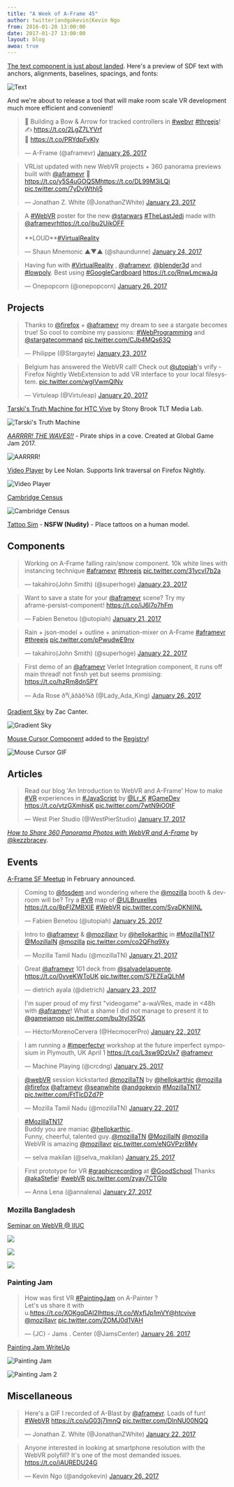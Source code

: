 ```yaml
---
title: "A Week of A-Frame 45"
author: twitter|andgokevin|Kevin Ngo
from: 2016-01-20 13:00:00
date: 2017-01-27 13:00:00
layout: blog
awoa: true
---
```


<script async src="//platform.twitter.com/widgets.js" charset="utf-8"></script>

[The text component is just about
landed](https://github.com/aframevr/aframe/pull/2200). Here's a preview of SDF
text with anchors, alignments, baselines, spacings, and fonts:

![Text](https://cloud.githubusercontent.com/assets/674727/22370965/2fd4ab62-e449-11e6-9bcd-46289ace8db3.png)

And we're about to release a tool that will make room scale VR development much
more efficient and convenient!

<div class="tweets tweets-feature">
<blockquote class="twitter-tweet"><p lang="en" dir="ltr">📰 Building a Bow &amp; Arrow for tracked controllers in <a href="https://twitter.com/hashtag/webvr?src=hash">#webvr</a> <a href="https://twitter.com/hashtag/threejs?src=hash">#threejs</a>!<br>✍️ <a href="https://t.co/2LgZ7LYVrf">https://t.co/2LgZ7LYVrf</a><br>🔗 <a href="https://t.co/PRYdpFvKly">https://t.co/PRYdpFvKly</a></p>&mdash; A-Frame (@aframevr) <a href="https://twitter.com/aframevr/status/824458764354940928">January 26, 2017</a></blockquote>

<blockquote class="twitter-tweet"><p lang="en" dir="ltr">VRList updated with new WebVR projects + 360 panorama previews built with <a href="https://twitter.com/aframevr">@aframevr</a> 🙌<a href="https://t.co/y5S4uGOQSM">https://t.co/y5S4uGOQSM</a><a href="https://t.co/DL99M3iLQi">https://t.co/DL99M3iLQi</a> <a href="https://t.co/7yDvWthlj5">pic.twitter.com/7yDvWthlj5</a></p>&mdash; Jonathan Z. White (@JonathanZWhite) <a href="https://twitter.com/JonathanZWhite/status/823558690661957634">January 23, 2017</a></blockquote>

<blockquote class="twitter-tweet"><p lang="en" dir="ltr">A <a href="https://twitter.com/hashtag/WebVR?src=hash">#WebVR</a> poster for the new <a href="https://twitter.com/starwars">@starwars</a> <a href="https://twitter.com/hashtag/TheLastJedi?src=hash">#TheLastJedi</a> made with <a href="https://twitter.com/aframevr">@aframevr</a><a href="https://t.co/jbu2UikOFF">https://t.co/jbu2UikOFF</a><br><br>**LOUD**<a href="https://twitter.com/hashtag/VirtualReality?src=hash">#VirtualReality</a></p>&mdash; Shaun Mnemonic   ▲▼▲ (@shaundunne) <a href="https://twitter.com/shaundunne/status/823728713531588609">January 24, 2017</a></blockquote>

<blockquote class="twitter-tweet"><p lang="en" dir="ltr">Having fun with <a href="https://twitter.com/hashtag/VirtualReality?src=hash">#VirtualReality</a> , <a href="https://twitter.com/aframevr">@aframevr</a>, <a href="https://twitter.com/blender3d">@blender3d</a> and <a href="https://twitter.com/hashtag/lowpoly?src=hash">#lowpoly</a>.  Best using <a href="https://twitter.com/hashtag/GoogleCardboard?src=hash">#GoogleCardboard</a> <a href="https://t.co/RnwLmcwaJq">https://t.co/RnwLmcwaJq</a></p>&mdash; Onepopcorn (@onepopcorn) <a href="https://twitter.com/onepopcorn/status/824689998322663424">January 26, 2017</a></blockquote>

</div>

<!-- more -->

## Projects

<div class="tweets">
<blockquote class="twitter-tweet"><p lang="en" dir="ltr">Thanks to <a href="https://twitter.com/firefox">@firefox</a> + <a href="https://twitter.com/aframevr">@aframevr</a> my dream to see a stargate becomes true! So cool to combine my passions: <a href="https://twitter.com/hashtag/WebProgramming?src=hash">#WebProgramming</a> and <a href="https://twitter.com/stargatecommand">@stargatecommand</a> <a href="https://t.co/CJb4MQs63Q">pic.twitter.com/CJb4MQs63Q</a></p>&mdash; Philippe (@Stargayte) <a href="https://twitter.com/Stargayte/status/823652556605915136">January 23, 2017</a></blockquote>

<blockquote class="twitter-tweet"><p lang="en" dir="ltr">Belgium has answered the WebVR call! Check out <a href="https://twitter.com/utopiah">@utopiah</a>&#39;s vrify - Firefox Nightly WebExtension to add VR interface to your local filesystem. <a href="https://t.co/wgIVwmQlNv">pic.twitter.com/wgIVwmQlNv</a></p>&mdash; Virtuleap (@Virtuleap) <a href="https://twitter.com/Virtuleap/status/822431228343291904">January 20, 2017</a></blockquote>

</div>

[Tarski's Truth Machine for HTC Vive](https://apps.tlt.stonybrook.edu/tarski/) by Stony Brook TLT Media Lab.

![Tarski's Truth Machine](https://cloud.githubusercontent.com/assets/674727/22370322/afff63ee-e445-11e6-894d-86db7c505a13.png)

[*AARRRR! THE WAVES!!*](http://globalgamejam.org/2017/games/aarrrr-waves) - Pirate ships in a cove. Created at Global Game Jam 2017.

![AARRRR!](https://cloud.githubusercontent.com/assets/674727/22370375/055c002c-e446-11e6-9f93-499d39bdc033.png)

[Video Player](http://www.virtuleap.com/apps/details/bd) by Lee Nolan. Supports link traversal on Firefox Nightly.

![Video Player](https://cloud.githubusercontent.com/assets/674727/22370437/49c59eb2-e446-11e6-95a4-5cf2210e3e26.png)

[Cambridge Census](https://scatterviz.neocities.org/census.html)

![Cambridge Census](https://cloud.githubusercontent.com/assets/674727/22370490/7de0bd12-e446-11e6-91a2-e5c523c6c29c.png)

[Tattoo Sim](http://www.tattoosim.com/) - **NSFW (Nudity)** - Place tattoos on a human model.

## Components

<div class="tweets">
<blockquote class="twitter-tweet"><p lang="en" dir="ltr">Working on A-Frame falling rain/snow component. 10k white lines with instancing technique <a href="https://twitter.com/hashtag/aframevr?src=hash">#aframevr</a> <a href="https://twitter.com/hashtag/threejs?src=hash">#threejs</a> <a href="https://t.co/31ycvI7b2a">pic.twitter.com/31ycvI7b2a</a></p>&mdash; takahiro(John Smith) (@superhoge) <a href="https://twitter.com/superhoge/status/823432512827334656">January 23, 2017</a></blockquote>

<blockquote class="twitter-tweet"><p lang="en" dir="ltr">Want to save a state for your <a href="https://twitter.com/aframevr">@aframevr</a> scene? Try my <br>aframe-persist-component! <a href="https://t.co/iJ6l7o7hFm">https://t.co/iJ6l7o7hFm</a></p>&mdash; Fabien Benetou (@utopiah) <a href="https://twitter.com/utopiah/status/822767168723046401">January 21, 2017</a></blockquote>

<blockquote class="twitter-tweet"><p lang="en" dir="ltr">Rain + json-model + outline + animation-mixer on A-Frame <a href="https://twitter.com/hashtag/aframevr?src=hash">#aframevr</a> <a href="https://twitter.com/hashtag/threejs?src=hash">#threejs</a> <a href="https://t.co/pPwudwE9nv">pic.twitter.com/pPwudwE9nv</a></p>&mdash; takahiro(John Smith) (@superhoge) <a href="https://twitter.com/superhoge/status/823104370229190658">January 22, 2017</a></blockquote>

<blockquote class="twitter-tweet" data-lang="en"><p lang="en" dir="ltr">First demo of an <a href="https://twitter.com/aframevr">@aframevr</a> Verlet Integration component, it runs off main thread! not finsh yet but seems promising: <a href="https://t.co/hzRm8dnSPY">https://t.co/hzRm8dnSPY</a></p>&mdash; Ada Rose ð³ï¸âðâð¾ð (@Lady_Ada_King) <a href="https://twitter.com/Lady_Ada_King/status/824687503286341632">January 26, 2017</a></blockquote>
</div>

[Gradient Sky](https://github.com/zcanter/aframe-gradient-sky) by Zac Canter.

![Gradient Sky](https://cloud.githubusercontent.com/assets/674727/22370860/85cb2dbc-e448-11e6-85e8-18e158233de3.png)

[Mouse Cursor Component](https://github.com/mayognaise/aframe-mouse-cursor-component) added to the [Registry](https://aframe.io/registry/)!

![Mouse Cursor GIF](https://cloud.githubusercontent.com/assets/674727/22370890/b364535c-e448-11e6-87ee-5bdb37196acc.gif)

## Articles

<div class="tweets">
<blockquote class="twitter-tweet"><p lang="en" dir="ltr">Read our blog &#39;An Introduction to WebVR and A-Frame&#39; How to make <a href="https://twitter.com/hashtag/VR?src=hash">#VR</a> experiences in <a href="https://twitter.com/hashtag/JavaScript?src=hash">#JavaScript</a> by <a href="https://twitter.com/Lr_K">@Lr_K</a> <a href="https://twitter.com/hashtag/GameDev?src=hash">#GameDev</a> <a href="https://t.co/vtzGXmhisK">https://t.co/vtzGXmhisK</a> <a href="https://t.co/7wtN9iO0tF">pic.twitter.com/7wtN9iO0tF</a></p>&mdash; West Pier Studio (@WestPierStudio) <a href="https://twitter.com/WestPierStudio/status/821284750287577089">January 17, 2017</a></blockquote>

</div>

[*How to Share 360 Panorama Photos with WebVR and A-Frame*](https://photography.tutsplus.com/tutorials/how-to-share-360-panorama-photos-with-webvr-and-a-frame--cms-27648) by [@kezzbracey](https://twitter.com/kezzbracey).

## Events

[A-Frame SF Meetup](https://www.meetup.com/A-Frame/events/237230881/) in February announced.

<div class="tweets">
<blockquote class="twitter-tweet"><p lang="en" dir="ltr">Coming to <a href="https://twitter.com/fosdem">@fosdem</a> and wondering where the <a href="https://twitter.com/mozilla">@mozilla</a> booth &amp; devroom will be? Try a <a href="https://twitter.com/hashtag/VR?src=hash">#VR</a> map of <a href="https://twitter.com/ULBruxelles">@ULBruxelles</a> <a href="https://t.co/8pFIZMBXlE">https://t.co/8pFIZMBXlE</a> <a href="https://twitter.com/hashtag/WebVR?src=hash">#WebVR</a> <a href="https://t.co/SvaDKNlINL">pic.twitter.com/SvaDKNlINL</a></p>&mdash; Fabien Benetou (@utopiah) <a href="https://twitter.com/utopiah/status/824244823041384448">January 25, 2017</a></blockquote>

<blockquote class="twitter-tweet"><p lang="en" dir="ltr">Intro to <a href="https://twitter.com/aframevr">@aframevr</a> &amp; <a href="https://twitter.com/mozillavr">@mozillavr</a> by <a href="https://twitter.com/hellokarthic">@hellokarthic</a> in <a href="https://twitter.com/hashtag/MozillaTN17?src=hash">#MozillaTN17</a> <a href="https://twitter.com/MozillaIN">@MozillaIN</a> <a href="https://twitter.com/mozilla">@mozilla</a> <a href="https://t.co/co2QFhq9Xy">pic.twitter.com/co2QFhq9Xy</a></p>&mdash; Mozilla Tamil Nadu (@mozillaTN) <a href="https://twitter.com/mozillaTN/status/822772176063434753">January 21, 2017</a></blockquote>

<blockquote class="twitter-tweet"><p lang="en" dir="ltr">Great <a href="https://twitter.com/aframevr">@aframevr</a> 101 deck from <a href="https://twitter.com/salvadelapuente">@salvadelapuente</a>. <a href="https://t.co/0vveKWToUK">https://t.co/0vveKWToUK</a> <a href="https://t.co/S7EZEaQLhM">pic.twitter.com/S7EZEaQLhM</a></p>&mdash; dietrich ayala (@dietrich) <a href="https://twitter.com/dietrich/status/823549190693265408">January 23, 2017</a></blockquote>

<blockquote class="twitter-tweet"><p lang="en" dir="ltr">I&#39;m super proud of my first &quot;videogame&quot; a-waVRes, made in &lt;48h with <a href="https://twitter.com/aframevr">@aframevr</a>! What a shame I did not manage to present it to <a href="https://twitter.com/gamejamon">@gamejamon</a> <a href="https://t.co/bu3tyI35QX">pic.twitter.com/bu3tyI35QX</a></p>&mdash; HéctorMorenoCervera (@HecmocerPro) <a href="https://twitter.com/HecmocerPro/status/823191335964438528">January 22, 2017</a></blockquote>

<blockquote class="twitter-tweet"><p lang="en" dir="ltr">I am running a <a href="https://twitter.com/hashtag/imperfectvr?src=hash">#imperfectvr</a> workshop at the future imperfect symposium in Plymouth, UK April 1 <a href="https://t.co/L3sw9DzUx7">https://t.co/L3sw9DzUx7</a> <a href="https://twitter.com/aframevr">@aframevr</a></p>&mdash; Machine Playing (@crcdng) <a href="https://twitter.com/crcdng/status/824079708451205121">January 25, 2017</a></blockquote>

<blockquote class="twitter-tweet"><p lang="en" dir="ltr"><a href="https://twitter.com/webvr">@webVR</a> session kickstarted <a href="https://twitter.com/mozillaTN">@mozillaTN</a> by <a href="https://twitter.com/hellokarthic">@hellokarthic</a>   <a href="https://twitter.com/mozilla">@mozilla</a> <a href="https://twitter.com/firefox">@firefox</a>  <a href="https://twitter.com/aframevr">@aframevr</a> <a href="https://twitter.com/seanwhite">@seanwhite</a> <a href="https://twitter.com/andgokevin">@andgokevin</a> <a href="https://twitter.com/hashtag/MozillaTN17?src=hash">#MozillaTN17</a> <a href="https://t.co/FtTlcDZd7P">pic.twitter.com/FtTlcDZd7P</a></p>&mdash; Mozilla Tamil Nadu (@mozillaTN) <a href="https://twitter.com/mozillaTN/status/823050504771145728">January 22, 2017</a></blockquote>

<blockquote class="twitter-tweet"><p lang="en" dir="ltr"><a href="https://twitter.com/hashtag/MozillaTN17?src=hash">#MozillaTN17</a><br>Buddy you are maniac <a href="https://twitter.com/hellokarthic">@hellokarthic</a>..<br>Funny, cheerful, talented guy..<a href="https://twitter.com/mozillaTN">@mozillaTN</a> <a href="https://twitter.com/MozillaIN">@MozillaIN</a> <a href="https://twitter.com/mozilla">@mozilla</a> <br>WebVR is amazing <a href="https://twitter.com/mozillavr">@mozillavr</a> <a href="https://t.co/eNGVPzr8My">pic.twitter.com/eNGVPzr8My</a></p>&mdash; selva makilan (@selva_makilan) <a href="https://twitter.com/selva_makilan/status/824340154550611968">January 25, 2017</a></blockquote>

<blockquote class="twitter-tweet"><p lang="en" dir="ltr">First prototype for VR <a href="https://twitter.com/hashtag/graphicrecording?src=hash">#graphicrecording</a> at <a href="https://twitter.com/GoodSchool">@GoodSchool</a>   Thanks <a href="https://twitter.com/akaStefie">@akaStefie</a>! <a href="https://twitter.com/hashtag/webVR?src=hash">#webVR</a> <a href="https://t.co/zyay7CTGIp">pic.twitter.com/zyay7CTGIp</a></p>&mdash; Anna Lena (@annalena) <a href="https://twitter.com/annalena/status/824897608292261889">January 27, 2017</a></blockquote>

</div>

### Mozilla Bangladesh

[Seminar on WebVR @ IIUC](https://nazmusshakib.wordpress.com/2017/01/26/webvrctg/)

![](https://nazmusshakib.files.wordpress.com/2017/01/32453712315_a7d4bbb7be_o.jpg?w=1424)

![](https://nazmusshakib.files.wordpress.com/2017/01/32413805636_b5fd6f3469_o.jpg?w=1424)

![](https://nazmusshakib.files.wordpress.com/2017/01/32302544422_3ba7460700_o.jpg?w=1424)

### Painting Jam

<div class="tweets">
<blockquote class="twitter-tweet"><p lang="en" dir="ltr">How was first VR <a href="https://twitter.com/hashtag/PaintingJam?src=hash">#PaintingJam</a> on A-Painter ? <br>Let&#39;s us share it with u.<a href="https://t.co/XOKgqDAl2I">https://t.co/XOKgqDAl2I</a><a href="https://t.co/WxflJp1mVY">https://t.co/WxflJp1mVY</a><a href="https://twitter.com/htcvive">@htcvive</a> <a href="https://twitter.com/mozillavr">@mozillavr</a> <a href="https://t.co/ZOMJ0d1VAH">pic.twitter.com/ZOMJ0d1VAH</a></p>&mdash; {JC} - Jams . Center (@JamsCenter) <a href="https://twitter.com/JamsCenter/status/824578882544275460">January 26, 2017</a></blockquote>

</div>

[Painting Jam WriteUp](https://github.com/JamsCenter/PaintingJam_EditionJan2017/wiki/WriteUp)

![Painting Jam](https://camo.githubusercontent.com/273cea305bdd7c1cdae94ddda92e0c1f5369fef3/68747470733a2f2f766174656c6965722e6e65742f4d7944656d6f2f417061696e746572506879736963732f70726576696577732f5261706861656c2e6a7067)

![Painting Jam 2](https://camo.githubusercontent.com/53881dcba6c272f3680084148630071cf556144c/68747470733a2f2f766174656c6965722e6e65742f4d7944656d6f2f417061696e746572506879736963732f70726576696577732f566c6164696d69722e6a7067)

## Miscellaneous

<div class="tweets">
<blockquote class="twitter-tweet"><p lang="en" dir="ltr">Here&#39;s a GIF I recorded of A-Blast by <a href="https://twitter.com/aframevr">@aframevr</a>. Loads of fun! <a href="https://twitter.com/hashtag/WebVR?src=hash">#WebVR</a> <a href="https://t.co/uG03j7lmnQ">https://t.co/uG03j7lmnQ</a> <a href="https://t.co/DInNU00NQQ">pic.twitter.com/DInNU00NQQ</a></p>&mdash; Jonathan Z. White (@JonathanZWhite) <a href="https://twitter.com/JonathanZWhite/status/823255413638496257">January 22, 2017</a></blockquote>

<blockquote class="twitter-tweet"><p lang="en" dir="ltr">Anyone interested in looking at smartphone resolution with the WebVR polyfill? It&#39;s one of the most demanded issues. <a href="https://t.co/jAUREDU24G">https://t.co/jAUREDU24G</a></p>&mdash; Kevin Ngo (@andgokevin) <a href="https://twitter.com/andgokevin/status/824759570413150208">January 26, 2017</a></blockquote>

</div>

